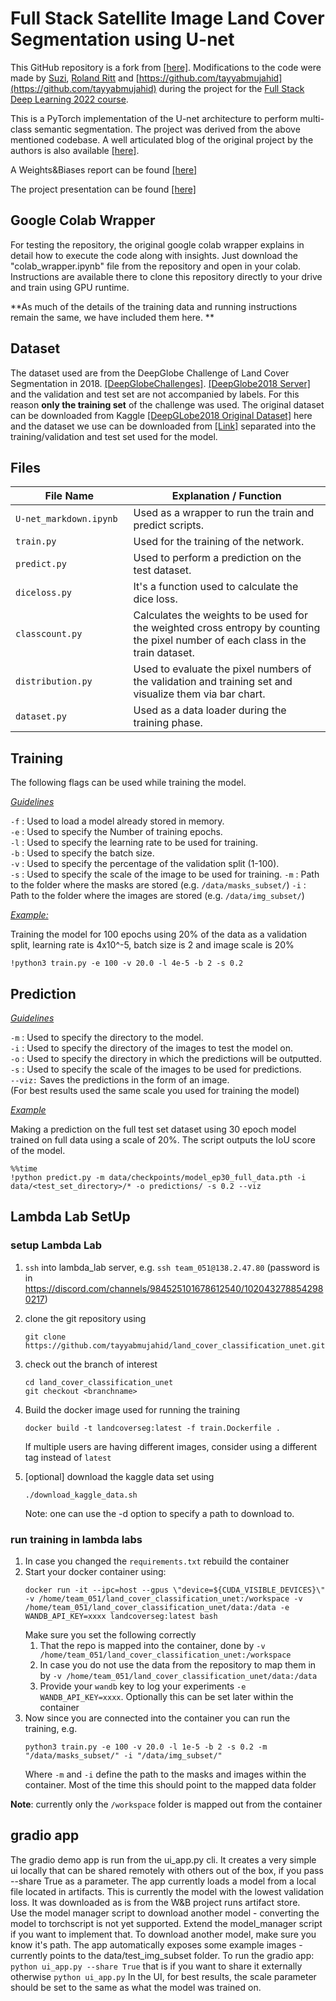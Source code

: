 ﻿# Full Stack Satellite Image Land Cover Segmentation using U-net 
 
This GitHub repository is a fork from [[here]](https://github.com/TarunKumar1995-glitch/land_cover_classification_unet). Modifications to the code were made by [Suzi](https://github.com/suzifoobar), [Roland Ritt](https://github.com/RolandRitt) and [https://github.com/tayyabmujahid](https://github.com/tayyabmujahid) during the project for the [Full Stack Deep Learning 2022 course](https://fullstackdeeplearning.com/course/2022/).

This is a PyTorch implementation of the U-net architecture to perform multi-class semantic segmentation. The project was derived from the above mentioned codebase. A well articulated blog of the original project by the authors is also available [[here]](https://baratam-tarunkumar.medium.com/land-cover-classification-with-u-net-aa618ea64a1b).

A Weights&Biases report can be found [[here]](https://wandb.ai/fsdl2022_project051/land_cover_segmentation/reports/Landcover-Segmentation-Initial-Investigation--VmlldzoyNzc3NjU5?accessToken=dsrk26mv9pez0aapb2mlsxg0g3436eox9z2id3tksnjuikd723bmspvd2vgpblfe)

The project presentation can be found [[here]](https://docs.google.com/presentation/d/1TDif9r3uiCZ04yxBxgruh5jySDqJFwEYxoMSaM8LB-U/edit?usp=sharing)

## Google Colab Wrapper
For testing the repository, the original google colab wrapper explains in detail how to execute the code along with insights. Just download the "colab_wrapper.ipynb" file from the repository and open in your colab. Instructions are available there to clone this repository directly to your drive and train using GPU runtime.

**As much of the details of the training data and running instructions remain the same, we have included them here. **


## Dataset
The dataset used are from the DeepGlobe Challenge of Land Cover Segmentation in 2018. [[DeepGlobeChallenges]](http://deepglobe.org/challenge.html). [[DeepGlobe2018 Server]](https://competitions.codalab.org/competitions/18468) and the validation and test set are not accompanied by labels. For this reason **only the training set**  of the challenge was used.  The original dataset can be downloaded from Kaggle [[DeepGLobe2018 Original Dataset]](https://www.kaggle.com/balraj98/deepglobe-land-cover-classification-dataset) here and the dataset we use can be downloaded from [[Link]](https://www.kaggle.com/geoap96/deepglobe2018-landcover-segmentation-traindataset) separated into the training/validation and test set used for the model.

## Files 

|File Name| Explanation / Function |
|---------|------------|
|`U-net_markdown.ipynb`<img width=90/>| Used as a wrapper to run the train and predict scripts.|
|`train.py` | Used for the training of the network.  |
|`predict.py`|Used to perform a prediction on the test dataset. |
|`diceloss.py` | It's a function used to calculate the dice loss.|
|`classcount.py`| Calculates the weights to be used for the weighted cross entropy by counting the pixel number of each class in the train dataset.|
|`distribution.py`| Used to evaluate the pixel numbers of the validation and training set and visualize them via  bar chart.|
|`dataset.py`| Used as a data loader during the training phase.|

## Training

The following flags can be used while training the model.

<ins>_Guidelines_<ins>

`-f` : Used to load a model already stored in memory. \
`-e` : Used to specify the Number of training epochs. \
`-l` : Used to specify the learning rate to be used for training. \
`-b` : Used to specify the batch size. \
`-v` : Used to specify the percentage of the validation split (1-100). \
`-s` : Used to specify the scale of the image to be used for training.
`-m` : Path to the folder where the masks are stored (e.g. `/data/masks_subset/`)
`-i` : Path to the folder where the images are stored (e.g. `/data/img_subset/`)

<ins>_Example:_<ins/>

Training the model for 100 epochs using 20% of the data as a validation split, learning rate is 4x10^-5, batch size is 2 and image scale is 20%

`!python3 train.py -e 100 -v 20.0 -l 4e-5 -b 2 -s 0.2`

## Prediction
<ins>_Guidelines_<ins>

`-m` : Used to specify the directory to the model. \
`-i` : Used to specify the directory of the images to test the model on. \
`-o` : Used to specify the directory in which the predictions will be outputted. \
`-s` : Used to specify the scale of the images to be used for predictions. \
`--viz:` Saves the predictions in the form of an image. \
(For best results used the same scale you used for training the model)


<ins>_Example_<ins>

Making a prediction on the full test set dataset using 30 epoch model trained on full data using a scale of 20%. The script  outputs the IoU score of the model.

```
%%time
!python predict.py -m data/checkpoints/model_ep30_full_data.pth -i data/<test_set_directory>/* -o predictions/ -s 0.2 --viz
```

## Lambda Lab SetUp

### setup Lambda Lab
1. ``ssh`` into lambda_lab server, e.g. `ssh team_051@138.2.47.80` (password is in https://discord.com/channels/984525101678612540/1020432788542980217)
2. clone the git repository using 
   ```
   git clone https://github.com/tayyabmujahid/land_cover_classification_unet.git
   ```
3. check out the branch of interest
   ```
   cd land_cover_classification_unet
   git checkout <branchname>
   ```
   
4. Build the docker image used for running the training
   ```
   docker build -t landcoverseg:latest -f train.Dockerfile .
   ```
   If multiple users are having different images, consider using a different tag instead of ``latest``
5. [optional] download the kaggle data set using
   ```
   ./download_kaggle_data.sh
   ```
   Note: one can use the -d option to specify a path to download to.
   
   
   

### run training in lambda labs
1. In case you changed the ``requirements.txt`` rebuild the container
2. Start your docker container using:
   ```
   docker run -it --ipc=host --gpus \"device=${CUDA_VISIBLE_DEVICES}\" -v /home/team_051/land_cover_classification_unet:/workspace -v /home/team_051/land_cover_classification_unet/data:/data -e WANDB_API_KEY=xxxx landcoverseg:latest bash
   ```
   Make sure you set the following correctly
   1. That the repo is mapped into the container, done by ``-v /home/team_051/land_cover_classification_unet:/workspace``
   1. In case you do not use the data from the repository to map them in by ``-v /home/team_051/land_cover_classification_unet/data:/data``
   1. Provide your `wandb` key to log your experiments ``-e WANDB_API_KEY=xxxx``. Optionally this can be set later within the container
2. Now since you are connected into the container you can run the training, e.g.
   ```
   python3 train.py -e 100 -v 20.0 -l 1e-5 -b 2 -s 0.2 -m "/data/masks_subset/" -i "/data/img_subset/"
   ```
   Where ``-m`` and `-i` define the path to the masks and images within the container. Most of the time this should point to the mapped data folder

__Note__: currently only the ``/workspace`` folder is mapped out from the container


## gradio app 
The gradio demo app is run from the ui_app.py cli.  It creates a very simple ui locally
that can be shared remotely with others out of the box, if you pass --share True as a parameter.
The app currently loads a model from a local file located in artifacts.  This is currently the model 
with the lowest validation loss.  It was downloaded as is from the W&B project runs artifact store.  
Use the model manager script to download another model - converting the model to torchscript is not yet supported.
Extend the model_manager script if you want to implement that.  To download another model, make sure you know it's path.
The app automatically exposes some example images - currently points to the data/test_img_subset folder.
To run the gradio app:
`python ui_app.py --share True` that is if you want to share it externally otherwise `python ui_app.py`
In the UI, for best results, the scale parameter should be set to the same as what the model was trained on.


